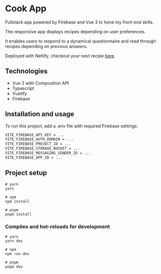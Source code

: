 # Cook App
Fullstack app powered by Firebase and Vue 3 to hone my front end skills.

The responsive app displays recipes depending on user preferences.

It enables users to respond to a dynamical questionnaire and read through recipes depending on previous answers.

Deployed with Netlify, checkout your next recipe [here](https://find-recipe-ideas.netlify.app/).

## Technologies

- Vue 3 with Composition API
- Typescript
- Vuetify
- Firebase

## Installation and usage
To run this project, add a .env file with required Firebase settings:
```bash
VITE_FIREBASE_API_KEY = ...
VITE_FIREBASE_AUTH_DOMAIN = ...
VITE_FIREBASE_PROJECT_ID = ...
VITE_FIREBASE_STORAGE_BUCKET = ...
VITE_FIREBASE_MESSAGING_SENDER_ID = ...
VITE_FIREBASE_APP_ID = ...
```

## Project setup

```
# yarn
yarn

# npm
npm install

# pnpm
pnpm install
```

### Compiles and hot-reloads for development

```
# yarn
yarn dev

# npm
npm run dev

# pnpm
pnpm dev
```

